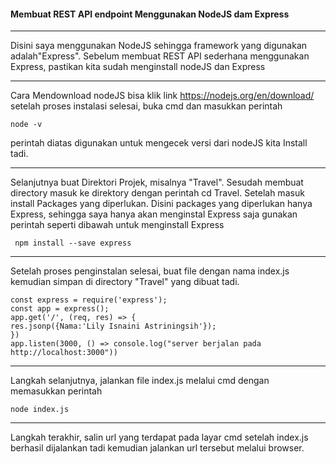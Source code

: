 #### Membuat REST API endpoint Menggunakan NodeJS dam Express
---
Disini saya menggunakan NodeJS sehingga framework yang digunakan adalah"Express". Sebelum membuat REST API sederhana menggunakan Express, pastikan kita sudah menginstall nodeJS dan Express

---
Cara Mendownload nodeJS bisa klik link https://nodejs.org/en/download/
setelah proses instalasi selesai, buka cmd dan masukkan perintah 
    
    node -v
    
perintah diatas digunakan untuk mengecek versi dari nodeJS kita Install tadi. 

---
Selanjutnya buat Direktori Projek, misalnya "Travel". Sesudah membuat directory masuk ke direktory dengan perintah cd Travel. Setelah masuk install Packages yang diperlukan. Disini packages yang diperlukan hanya Express, sehingga saya hanya akan menginstal Express saja gunakan perintah seperti dibawah untuk menginstall Express  
     
     npm install --save express

---
Setelah proses penginstalan selesai, buat file dengan nama index.js kemudian simpan di directory "Travel" yang dibuat tadi. 
	
	const express = require('express');
	const app = express(); 
	app.get('/', (req, res) => { 
	res.jsonp({Nama:'Lily Isnaini Astriningsih'});
	}) 
	app.listen(3000, () => console.log("server berjalan pada http://localhost:3000"))

---
Langkah selanjutnya, jalankan file index.js melalui cmd dengan memasukkan perintah 
	
	node index.js

---
Langkah terakhir, salin url yang terdapat pada layar cmd setelah index.js berhasil dijalankan tadi kemudian jalankan url tersebut melalui browser.

	

